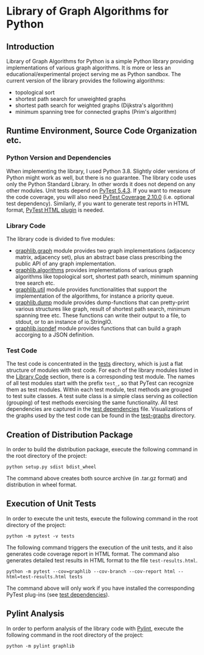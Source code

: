 # Library of Graph Algorithms for Python

## Introduction
Library of Graph Algorithms for Python is a simple Python library providing implementations of various graph algorithms. It is more or less an educational/experimental project serving me as Python sandbox. The current version of the library provides the following algorithms:
- topological sort
- shortest path search for unweighted graphs
- shortest path search for weighted graphs (Dijkstra's algorithm)
- minimum spanning tree for connected graphs (Prim's algorithm)


## Runtime Environment, Source Code Organization etc.

### Python Version and Dependencies
When implementing the library, I used Python 3.8. Slightly older versions of Python might work as well, but there is no guarantee. The library code uses only the Python Standard Library. In other words it does not depend on any other modules. Unit tests depend on [PyTest 5.4.3](https://docs.pytest.org/). If you want to measure the code coverage, you will also need [PyTest Coverage 2.10.0](https://pypi.org/project/pytest-cov) (i.e. optional test dependency). Similarly, if you want to generate test reports in HTML format, [PyTest HTML plugin](https://pypi.org/project/pytest-html) is needed.

<a name="library-code"></a>
### Library Code
The library code is divided to five modules:
- [graphlib.graph](./graphlib/graph.py) module provides two graph implementations (adjacency matrix, adjacency set), plus
an abstract base class prescribing the public API of any graph implementation.
- [graphlib.algorithms](./graphlib/algorithms.py) provides implementations of various graph algorithms like topological sort, shortest path search, minimum spanning tree search etc.
- [graphlib.util](./graphlib/util.py) module provides functionalities that support the implementation of the algorithms, for instance a priority queue.
- [graphlib.dump](./graphlib/dump.py) module provides dump-functions that can pretty-print various structures like graph, result of shortest path search, minimum spanning tree etc. These functions can write their output to a file, to stdout, or to an instance of io.StringIO.
- [graphlib.jsondef](./graphlib/jsondef.py) module provides functions that can build a graph accorging to a JSON definition.


### Test Code
The test code is concentrated in the [tests](./tests) directory, which is just a flat structure of modules with test code. For each of the library modules listed in the [Library Code](#library-code) section, there is a corresponding test module. The names of all test modules start with the prefix `test_`, so that PyTest can recognize them as test modules. Within each test module, test methods are grouped to test suite classes. A test suite class is a simple class serving as collection (grouping) of test methods exercising the same functionality. All test dependencies are captured in the [test dependencies](./test-requirements.txt) file. Visualizations of the graphs used by the test code can be found in the [test-graphs](./test-graphs) directory.

## Creation of Distribution Package
In order to build the distribution package, execute the following command in the root directory of the project:
```
python setup.py sdist bdist_wheel
```

The command above creates both source archive (in .tar.gz format) and distribution in wheel format.


## Execution of Unit Tests
In order to execute the unit tests, execute the following command in the root directory of the project:
```
python -m pytest -v tests
```

The following command triggers the execution of the unit tests, and it also generates code coverage report in HTML format. The command also generates detailed test results in HTML format to the file `test-results.html`.
```
python -m pytest --cov=graphlib --cov-branch --cov-report html --html=test-results.html tests
```

The command above will only work if you have installed the corresponding PyTest plug-ins (see [test dependencies](./test-requirements.txt)).

## Pylint Analysis
In order to perform analysis of the library code with [Pylint](https://www.pylint.org/), execute the following command in the root directory of the project:
```
python -m pylint graphlib
```
